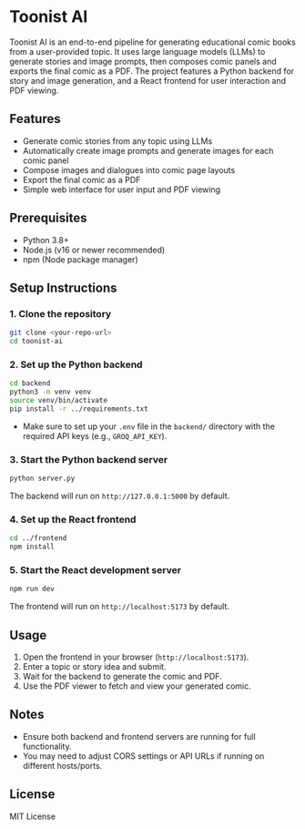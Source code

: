 # Toonist AI

Toonist AI is an end-to-end pipeline for generating educational comic books from a user-provided topic. It uses large language models (LLMs) to generate stories and image prompts, then composes comic panels and exports the final comic as a PDF. The project features a Python backend for story and image generation, and a React frontend for user interaction and PDF viewing.

## Features
- Generate comic stories from any topic using LLMs
- Automatically create image prompts and generate images for each comic panel
- Compose images and dialogues into comic page layouts
- Export the final comic as a PDF
- Simple web interface for user input and PDF viewing

## Prerequisites
- Python 3.8+
- Node.js (v16 or newer recommended)
- npm (Node package manager)

## Setup Instructions

### 1. Clone the repository
```sh
git clone <your-repo-url>
cd toonist-ai
```

### 2. Set up the Python backend
```sh
cd backend
python3 -m venv venv
source venv/bin/activate
pip install -r ../requirements.txt
```

- Make sure to set up your `.env` file in the `backend/` directory with the required API keys (e.g., `GROQ_API_KEY`).

### 3. Start the Python backend server
```sh
python server.py
```

The backend will run on `http://127.0.0.1:5000` by default.

### 4. Set up the React frontend
```sh
cd ../frontend
npm install
```

### 5. Start the React development server
```sh
npm run dev
```

The frontend will run on `http://localhost:5173` by default.

## Usage
1. Open the frontend in your browser (`http://localhost:5173`).
2. Enter a topic or story idea and submit.
3. Wait for the backend to generate the comic and PDF.
4. Use the PDF viewer to fetch and view your generated comic.

## Notes
- Ensure both backend and frontend servers are running for full functionality.
- You may need to adjust CORS settings or API URLs if running on different hosts/ports.

## License
MIT License
